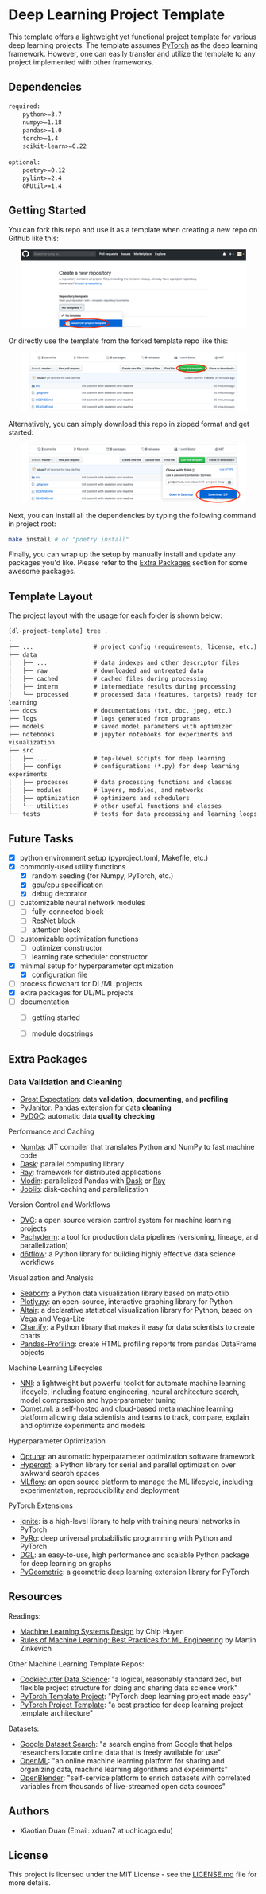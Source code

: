 # Deep Learning Project Template
This template offers a lightweight yet functional project template for various deep learning projects. 
The template assumes [PyTorch](https://pytorch.org/) as the deep learning framework.
However, one can easily transfer and utilize the template to any project implemented with other frameworks.


<!---
a table of content section might be a good idea
-->

## Dependencies
```text
required:
    python>=3.7
    numpy>=1.18
    pandas>=1.0
    torch>=1.4
    scikit-learn>=0.22

optional:
    poetry>=0.12
    pylint>=2.4
    GPUtil>=1.4
```


## Getting Started
You can fork this repo and use it as a template when creating a new repo on Github like this:
<p align="center">
    <img src="https://github.com/xduan7/dl-project-template/blob/master/docs/readme/create_a_new_repo.png" width="90%">
</p>
Or directly use the template from the forked template repo like this:
<p align="center">
    <img src="https://github.com/xduan7/dl-project-template/blob/master/docs/readme/use_template.png" width="90%">
</p>

Alternatively, you can simply download this repo in zipped format and get started:
<p align="center">
    <img src="https://github.com/xduan7/dl-project-template/blob/master/docs/readme/download.png" width="90%">
</p>

Next, you can install all the dependencies by typing the following command in project root:
```bash
make install # or "poetry install"
```

Finally, you can wrap up the setup by manually install and update any packages you'd like. 
Please refer to the [Extra Packages](#extra-packages) section for some awesome packages. 


## Template Layout
The project layout with the usage for each folder is shown below:
```text
[dl-project-template] tree .                                                                           
.
├── ...                 # project config (requirements, license, etc.)
├── data
|   ├── ...             # data indexes and other descriptor files
│   ├── raw             # downloaded and untreated data
│   ├── cached          # cached files during processing
│   ├── interm          # intermediate results during processing
│   └── processed       # processed data (features, targets) ready for learning
├── docs                # documentations (txt, doc, jpeg, etc.)
├── logs                # logs generated from programs
├── models              # saved model parameters with optimizer
├── notebooks           # jupyter notebooks for experiments and visualization 
├── src    
│   ├── ...             # top-level scripts for deep learning
│   ├── configs         # configurations (*.py) for deep learning experiments
│   ├── processes       # data processing functions and classes
│   ├── modules         # layers, modules, and networks
│   ├── optimization    # optimizers and schedulers
│   └── utilities       # other useful functions and classes
└── tests               # tests for data processing and learning loops
```


<!---
## Feature Usage
use cases for implemented features
-->


## Future Tasks
- [x] python environment setup (pyproject.toml, Makefile, etc.)
- [x] commonly-used utility functions
    - [x] random seeding (for Numpy, PyTorch, etc.)
    - [x] gpu/cpu specification
    - [x] debug decorator
- [ ] customizable neural network modules
    - [ ] fully-connected block
    - [ ] ResNet block
    - [ ] attention block
- [ ] customizable optimization functions
    - [ ] optimizer constructor
    - [ ] learning rate scheduler constructor 
- [x] minimal setup for hyperparameter optimization
    - [x] configuration file
- [ ] process flowchart for DL/ML projects
- [x] extra packages for DL/ML projects
- [ ] documentation
    - [ ] getting started
    - [ ] module docstrings


## Extra Packages
### Data Validation and Cleaning
- [Great Expectation](https://docs.greatexpectations.io/en/latest/): data **validation**, **documenting**, and **profiling**
- [PyJanitor](https://pyjanitor.readthedocs.io/): Pandas extension for data **cleaning**
- [PyDQC](https://github.com/SauceCat/pydqc): automatic data **quality checking**

Performance and Caching
- [Numba](https://numba.pydata.org/): JIT compiler that translates Python and NumPy to fast machine code
- [Dask](https://dask.org/): parallel computing library
- [Ray](https://ray.io/): framework for distributed applications
- [Modin](http://modin.readthedocs.io/): parallelized Pandas with [Dask](https://dask.org/) or [Ray](https://ray.io/) 
- [Joblib](https://joblib.readthedocs.io/en/latest/): disk-caching and parallelization

Version Control and Workflows
- [DVC](https://dvc.org/): a open source version control system for machine learning projects
- [Pachyderm](https://www.pachyderm.com/): a tool for production data pipelines (versioning, lineage, and parallelization)
- [d6tflow](https://d6tflow.readthedocs.io/en/latest/): a Python library for building highly effective data science workflows

Visualization and Analysis
- [Seaborn](https://seaborn.pydata.org/): a Python data visualization library based on matplotlib
- [Plotly.py](https://plot.ly/python/): an open-source, interactive graphing library for Python
- [Altair](https://altair-viz.github.io/): a declarative statistical visualization library for Python, based on Vega and Vega-Lite
- [Chartify](https://github.com/spotify/chartify): a Python library that makes it easy for data scientists to create charts
- [Pandas-Profiling](https://pandas-profiling.github.io/pandas-profiling/docs/): create HTML profiling reports from pandas DataFrame objects

Machine Learning Lifecycles
- [NNI](https://nni.readthedocs.io/en/latest/): a lightweight but powerful toolkit for automate machine learning lifecycle, including feature engineering, neural architecture search, model compression and hyperparameter tuning
- [Comet.ml](https://www.comet.ml/site/): a self-hosted and cloud-based meta machine learning platform allowing data scientists and teams to track, compare, explain and optimize experiments and models

Hyperparameter Optimization
- [Optuna](https://optuna.org/): an automatic hyperparameter optimization software framework
- [Hyperopt](http://hyperopt.github.io/hyperopt): a Python library for serial and parallel optimization over awkward search spaces
- [MLflow](https://mlflow.org/): an open source platform to manage the ML lifecycle, including experimentation, reproducibility and deployment

PyTorch Extensions
- [Ignite](https://pytorch.org/ignite/): is a high-level library to help with training neural networks in PyTorch
- [PyRo](https://pyro.ai/): deep universal probabilistic programming with Python and PyTorch
- [DGL](http://dgl.ai/): an easy-to-use, high performance and scalable Python package for deep learning on graphs
- [PyGeometric](https://pytorch-geometric.readthedocs.io/): a geometric deep learning extension library for PyTorch


## Resources
Readings:
- [Machine Learning Systems Design](https://github.com/chiphuyen/machine-learning-systems-design) by Chip Huyen
- [Rules of Machine Learning: Best Practices for ML Engineering](http://martin.zinkevich.org/rules_of_ml/rules_of_ml.pdf) by Martin Zinkevich
 
Other Machine Learning Template Repos:
- [Cookiecutter Data Science](https://github.com/drivendata/cookiecutter-data-science): "a logical, reasonably standardized, but flexible project structure for doing and sharing data science work"
- [PyTorch Template Project](https://github.com/victoresque/pytorch-template): "PyTorch deep learning project made easy"
- [PyTorch Project Template](https://github.com/L1aoXingyu/Deep-Learning-Project-Template): "a best practice for deep learning project template architecture"

Datasets:
- [Google Dataset Search](https://datasetsearch.research.google.com): "a search engine from Google that helps researchers locate online data that is freely available for use"
- [OpenML](https://www.openml.org/): "an online machine learning platform for sharing and organizing data, machine learning algorithms and experiments"
- [OpenBlender](https://www.openblender.io): "self-service platform to enrich datasets with correlated variables from thousands of live-streamed open data sources"


## Authors
* Xiaotian Duan (Email: xduan7 at uchicago.edu)


## License
This project is licensed under the MIT License - see the [LICENSE.md](LICENSE.md) file for more details.

